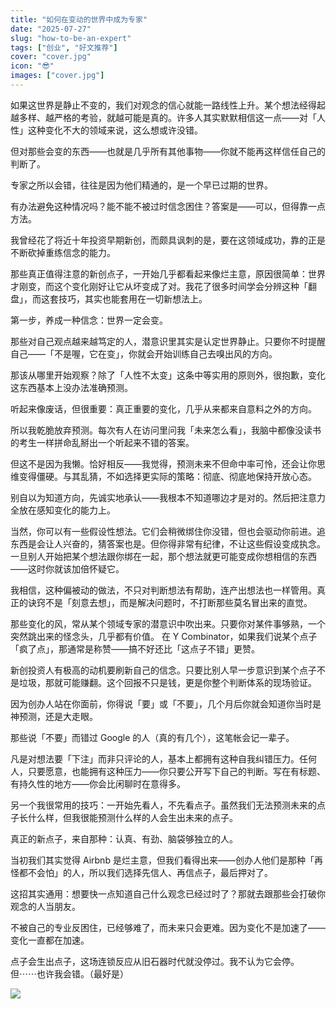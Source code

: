 ```yaml
---
title: "如何在变动的世界中成为专家"
date: "2025-07-27"
slug: "how-to-be-an-expert"
tags: ["创业", "好文推荐"]
cover: "cover.jpg"
icon: "😎"
images: ["cover.jpg"]
---
```

如果这世界是静止不变的，我们对观念的信心就能一路线性上升。某个想法经得起越多样、越严格的考验，就越可能是真的。许多人其实默默相信这一点——对「人性」这种变化不大的领域来说，这么想或许没错。



但对那些会变的东西——也就是几乎所有其他事物——你就不能再这样信任自己的判断了。



专家之所以会错，往往是因为他们精通的，是一个早已过期的世界。



有办法避免这种情况吗？能不能不被过时信念困住？答案是——可以，但得靠一点方法。



我曾经花了将近十年投资早期新创，而颇具讽刺的是，要在这领域成功，靠的正是不断砍掉重练信念的能力。



那些真正值得注意的新创点子，一开始几乎都看起来像烂主意，原因很简单：世界才刚变，而这个变化刚好让它从坏变成了对。我花了很多时间学会分辨这种「翻盘」，而这套技巧，其实也能套用在一切新想法上。



第一步，养成一种信念：世界一定会变。



那些对自己观点越来越笃定的人，潜意识里其实是认定世界静止。只要你不时提醒自己——「不是喔，它在变」，你就会开始训练自己去嗅出风的方向。



那该从哪里开始观察？除了「人性不太变」这条中等实用的原则外，很抱歉，变化这东西基本上没办法准确预测。



听起来像废话，但很重要：真正重要的变化，几乎从来都来自意料之外的方向。



所以我乾脆放弃预测。每次有人在访问里问我「未来怎么看」，我脑中都像没读书的考生一样拼命乱掰出一个听起来不错的答案。



但这不是因为我懒。恰好相反——我觉得，预测未来不但命中率可怜，还会让你思维变得僵硬。与其乱猜，不如选择更实际的策略：彻底、彻底地保持开放心态。



别自以为知道方向，先诚实地承认——我根本不知道哪边才是对的。然后把注意力全放在感知变化的能力上。



当然，你可以有一些假设性想法。它们会稍微绑住你没错，但也会驱动你前进。追东西是会让人兴奋的，猜答案也是。但你得非常有纪律，不让这些假设变成执念。
一旦别人开始把某个想法跟你绑在一起，那个想法就更可能变成你想相信的东西——这时你就该加倍怀疑它。



我相信，这种偏被动的做法，不只对判断想法有帮助，连产出想法也一样管用。真正的诀窍不是「刻意去想」，而是解决问题时，不打断那些莫名冒出来的直觉。



那些变化的风，常从某个领域专家的潜意识中吹出来。只要你对某件事够熟，一个突然跳出来的怪念头，几乎都有价值。
在 Y Combinator，如果我们说某个点子「疯了点」，那通常是称赞——搞不好还比「这点子不错」更赞。



新创投资人有极高的动机要刷新自己的信念。只要比别人早一步意识到某个点子不是垃圾，那就可能赚翻。这个回报不只是钱，更是你整个判断体系的现场验证。



因为创办人站在你面前，你得说「要」或「不要」，几个月后你就会知道你当时是神预测，还是大走眼。



那些说「不要」而错过 Google 的人（真的有几个），这笔帐会记一辈子。



凡是对想法要「下注」而非只评论的人，基本上都拥有这种自我纠错压力。任何人，只要愿意，也能拥有这种压力——你只要公开写下自己的判断。写在有标题、有持久性的地方——你会比闲聊时在意得多。



另一个我很常用的技巧：一开始先看人，不先看点子。虽然我们无法预测未来的点子长什么样，但我很能预测什么样的人会生出未来的点子。



真正的新点子，来自那种：认真、有劲、脑袋够独立的人。



当初我们其实觉得 Airbnb 是烂主意，但我们看得出来——创办人他们是那种「再怪都不会怕」的人，所以我们选择先信人、再信点子，最后押对了。



这招其实通用：想要快一点知道自己什么观念已经过时了？那就去跟那些会打破你观念的人当朋友。



不被自己的专业反困住，已经够难了，而未来只会更难。因为变化不是加速了——变化一直都在加速。



点子会生出点子，这场连锁反应从旧石器时代就没停过。我不认为它会停。
但⋯⋯也许我会错。（最好是）




![](https://prod-files-secure.s3.us-west-2.amazonaws.com/112d0858-5090-4d34-a606-b75eb8d65fd2/46476355-9cf3-4e99-9b7a-3531bc426380/1000202064.png?X-Amz-Algorithm=AWS4-HMAC-SHA256&X-Amz-Content-Sha256=UNSIGNED-PAYLOAD&X-Amz-Credential=ASIAZI2LB466Z7EUZBPA%2F20250817%2Fus-west-2%2Fs3%2Faws4_request&X-Amz-Date=20250817T094501Z&X-Amz-Expires=3600&X-Amz-Security-Token=IQoJb3JpZ2luX2VjEEIaCXVzLXdlc3QtMiJHMEUCIF%2FR%2FspGARMKiEXRF8DTLpjo7lIQvMadF1bqMSe5x38TAiEA%2FqH3nkDs4MoZaE0IGJUo%2BE54XQIPDOWWQ2NBJc1DkZcqiAQIiv%2F%2F%2F%2F%2F%2F%2F%2F%2F%2FARAAGgw2Mzc0MjMxODM4MDUiDHwg4Sc9WDPyfeVUYircA8HeNNVhwdUQ3pbq6sqQOsq%2B2Aqi3mE9VqQfXrIzYfBsihjlFuBLl%2FvO3XzoiLOM%2FbOwAZrwPOwdISkqlp1bvASIJKOJHmeHNhbGEhwWhxqq%2FHZ%2FL6twsBn7ez6CWcfKv03lwj%2FSwiH36dwBK5oKqrprL%2BGYC5WWWxm%2BFFEtyKxLZjaW%2FvwJ8QJgEDXOOA5J8L0N7RhFWWnXKwFsjfjTirWess2Azu%2F8eXPqnyVCskwM%2Ff9tAfJ%2FfsDLn5yIju6XPc7uN%2BYzArrqXQFBnznyKN5hwj%2F9cWyfze%2FPHULZlS4fSdnHHLIvUBT%2FzAjn%2FMigwSPmUGB4Lv36VebvngHwY24umHUKMguJcfkCirGdQ7fcdMFnbgxkGJuvZyyfOICkmXVh0kiYw7Pd43fQcBotMmte2pKueLx54uM%2BhD7YJLE1PTxvxmom19dr%2BhKNQWgPJb9bxw2f%2BR6uWSHOqxwLhBRo5pM9re6pqtbkyCI0tdW8CUpOFi77KFX85Hy8cDYhwD7JWBKPYQyLj3KsoatkoaU978xqkT3J9OYFyFq4xEPWrlrFjp3inLudfw9tbz6QhJe2sPiof%2BQl5bH9UL2xs9ylj4CMjmJl%2FhxtB%2FYtjRAREBbnejvKUnVmt66YMOu8hsUGOqUB9HUP%2F5XepS1Pv6RO2EPah9%2FPwiW3MLc0L%2BzNRE6z8CDWfZWM7GOTd1G7PBV7g%2FiIHmteJa5hKlukgSu%2BFpiZBw1%2BPyVRUCAm6nn3TaG4s8aY9KhxJ0p%2F%2Bh5X%2BYfceMI8Kh1A9qeaQPU3fEWA2Jma98C5x1PPGHgUUsQEC6%2Bhb7EmQXIZSdOEF%2BI9dQHqyZAY7rEogS%2F8dZEaXGPl56NFIaBGHyqC&X-Amz-Signature=f2264f5f7f9b4e982f55c8d2e06662b05171e65e1c58dd165ca1d14ff6ec12de&X-Amz-SignedHeaders=host&x-amz-checksum-mode=ENABLED&x-id=GetObject)

